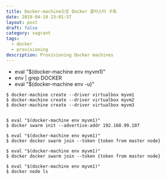 ```yaml
---
title: Docker-machine으로 Docker 클러스터 구축
date: 2019-04-10 23:01:57
layout: post
draft: false
category: vagrant
tags:
  - docker
  - provisioning
description: Provisioning Docker machines
---
```


- eval "$(docker-machine env myvm1)"
- env | grep DOCKER
- eval "$(docker-machine env -u)"

```
$ docker-machine create --driver virtualbox myvm1
$ docker-machine create --driver virtualbox myvm2
$ docker-machine create --driver virtualbox myvm3


$ eval "$(docker-machine env myvm1)"
$ docker swarm init --advertise-addr 192.168.99.107

$ eval "$(docker-machine env myvm1)"
$ docker docker swarm join --token {token from master node}

$ eval "$(docker-machine env myvm1)"
$ docker docker swarm join --token {token from master node}

$ eval "$(docker-machine env myvm1)"
$ docker node ls 
```
